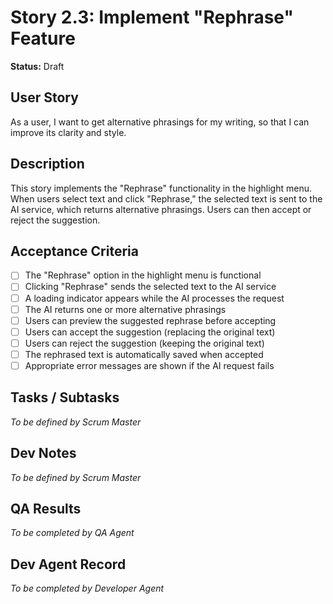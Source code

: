 # Story 2.3: Implement "Rephrase" Feature

**Status:** Draft

## User Story

As a user, I want to get alternative phrasings for my writing, so that I can improve its clarity and style.

## Description

This story implements the "Rephrase" functionality in the highlight menu. When users select text and click "Rephrase," the selected text is sent to the AI service, which returns alternative phrasings. Users can then accept or reject the suggestion.

## Acceptance Criteria

- [ ] The "Rephrase" option in the highlight menu is functional
- [ ] Clicking "Rephrase" sends the selected text to the AI service
- [ ] A loading indicator appears while the AI processes the request
- [ ] The AI returns one or more alternative phrasings
- [ ] Users can preview the suggested rephrase before accepting
- [ ] Users can accept the suggestion (replacing the original text)
- [ ] Users can reject the suggestion (keeping the original text)
- [ ] The rephrased text is automatically saved when accepted
- [ ] Appropriate error messages are shown if the AI request fails

## Tasks / Subtasks

_To be defined by Scrum Master_

## Dev Notes

_To be defined by Scrum Master_

## QA Results

_To be completed by QA Agent_

## Dev Agent Record

_To be completed by Developer Agent_
